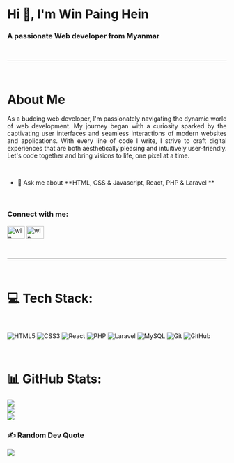 <h1 align="left">Hi 👋, I'm Win Paing Hein</h1>
<h3 align="left">A passionate Web developer from Myanmar</h3>
<br>

<hr>

<br>

<h1>About Me</h3>
<p align="justify">As a budding web developer, I'm passionately navigating the dynamic world of web development. My journey began with a curiosity sparked by the captivating user interfaces and seamless interactions of modern websites and applications. With every line of code I write, I strive to craft digital experiences that are both aesthetically pleasing and intuitively user-friendly. Let's code together and bring visions to life, one pixel at a time.</p><br>

- 💬 Ask me about **HTML, CSS & Javascript, React, PHP &  Laravel **

<br>
<h3 align="left">Connect with me:</h3>
<p align="left">
<a href="https://linkedin.com/in/win paing hein" target="blank"><img align="center" src="https://raw.githubusercontent.com/rahuldkjain/github-profile-readme-generator/master/src/images/icons/Social/linked-in-alt.svg" alt="win paing hein" height="30" width="40" /></a>
<a href="https://fb.com/win paing hein" target="blank"><img align="center" src="https://raw.githubusercontent.com/rahuldkjain/github-profile-readme-generator/master/src/images/icons/Social/facebook.svg" alt="win paing hein" height="30" width="40" /></a>
</p>
<br>

<hr>

<br>

# 💻 Tech Stack:

<br>

![HTML5](https://img.shields.io/badge/html5-%23E34F26.svg?style=for-the-badge&logo=html5&logoColor=white) ![CSS3](https://img.shields.io/badge/css3-%231572B6.svg?style=for-the-badge&logo=css3&logoColor=white) ![React](https://img.shields.io/badge/react-%2320232a.svg?style=for-the-badge&logo=react&logoColor=%2361DAFB) ![PHP](https://img.shields.io/badge/php-%23777BB4.svg?style=for-the-badge&logo=php&logoColor=white) ![Laravel](https://img.shields.io/badge/laravel-%23FF2D20.svg?style=for-the-badge&logo=laravel&logoColor=white) ![MySQL](https://img.shields.io/badge/mysql-4479A1.svg?style=for-the-badge&logo=mysql&logoColor=white) ![Git](https://img.shields.io/badge/git-%23F05033.svg?style=for-the-badge&logo=git&logoColor=white) ![GitHub](https://img.shields.io/badge/github-%23121011.svg?style=for-the-badge&logo=github&logoColor=white)

<br>

# 📊 GitHub Stats:
![](https://github-readme-stats.vercel.app/api?username=winpainghein00&theme=dark&hide_border=true&include_all_commits=false&count_private=false)<br/>
![](https://nirzak-streak-stats.vercel.app/?user=winpainghein00&theme=dark&hide_border=true)<br/>
![](https://github-readme-stats.vercel.app/api/top-langs/?username=winpainghein00&theme=dark&hide_border=true&include_all_commits=false&count_private=false&layout=compact)

### ✍️ Random Dev Quote
![](https://quotes-github-readme.vercel.app/api?type=horizontal&theme=merko)

<!-- Proudly created with GPRM ( https://gprm.itsvg.in ) -->
###





